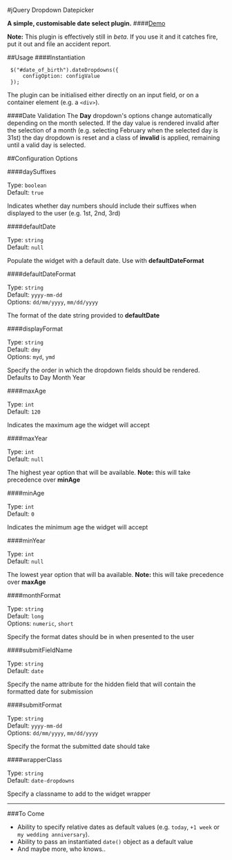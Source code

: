 #jQuery Dropdown Datepicker

**A simple, customisable date select plugin.**
####[Demo](http://icklechris.github.io/jquery-date-dropdowns/)

**Note:** This plugin is effectively still in _beta_. If you use it and it catches fire, put it out and file an accident report.

##Usage
####Instantiation

     $("#date_of_birth").dateDropdowns({
         configOption: configValue
     });

The plugin can be initialised either directly on an input field, or on a container element (e.g. a `<div>`).

####Date Validation
The **Day** dropdown's options change automatically depending on the month selected. If the day value is rendered invalid after the selection of a month (e.g. selecting February when the selected day is 31st) the day dropdown is reset and a class of **invalid** is applied, remaining until a valid day is selected.

##Configuration Options

####daySuffixes

Type: `boolean`  
Default: `true`

Indicates whether day numbers should include their suffixes when displayed to the user (e.g. 1st, 2nd, 3rd)

####defaultDate

Type: `string`  
Default: `null`

Populate the widget with a default date. Use with **defaultDateFormat**

####defaultDateFormat

Type: `string`  
Default: `yyyy-mm-dd`  
Options: `dd/mm/yyyy`, `mm/dd/yyyy`

The format of the date string provided to **defaultDate**

####displayFormat

Type: `string`  
Default: `dmy`  
Options: `myd`, `ymd`

Specify the order in which the dropdown fields should be rendered. Defaults to Day Month Year

####maxAge

Type: `int`  
Default: `120`

Indicates the maximum age the widget will accept

####maxYear

Type: `int`  
Default: `null`

The highest year option that will be available. **Note:** this will take precedence over **minAge**

####minAge

Type: `int`  
Default: `0`

Indicates the minimum age the widget will accept

####minYear

Type: `int`  
Default: `null`

The lowest year option that will ba available. **Note:** this will take precedence over **maxAge**


####monthFormat

Type: `string`  
Default: `long`  
Options: `numeric`, `short`

Specify the format dates should be in when presented to the user

####submitFieldName

Type: `string`  
Default: `date`  

Specify the name attribute for the hidden field that will contain the formatted date for submission

####submitFormat

Type: `string`  
Default: `yyyy-mm-dd`  
Options: `dd/mm/yyyy`, `mm/dd/yyyy`

Specify the format the submitted date should take

####wrapperClass

Type: `string`  
Default: `date-dropdowns`  

Specify a classname to add to the widget wrapper

---

###To Come
- Ability to specify relative dates as default values (e.g. `today`, `+1 week` or `my wedding anniversary`).
- Ability to pass an instantiated `date()` object as a default value
- And maybe more, who knows..

